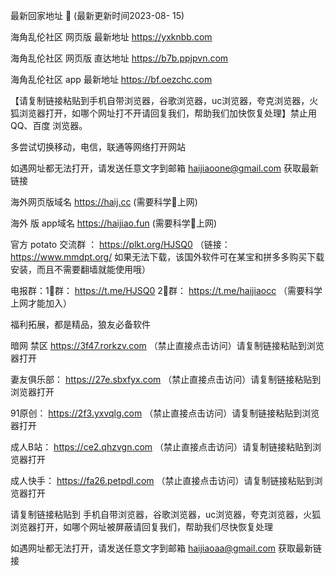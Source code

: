  最新回家地址 👋 (最新更新时间2023-08- 15)

海角乱伦社区 网页版 最新地址  https://yxknbb.com 

海角乱伦社区 网页版 直达地址  https://b7b.ppjpvn.com

海角乱伦社区 app 最新地址  https://bf.oezchc.com

【请复制链接粘贴到手机自带浏览器，谷歌浏览器，uc浏览器，夸克浏览器，火狐浏览器打开，如哪个网址打不开请回复我们，帮助我们加快恢复处理】禁止用QQ、百度 浏览器。

多尝试切换移动，电信，联通等网络打开网站

如遇网址都无法打开，请发送任意文字到邮箱  haijiaoone@gmail.com  获取最新链接

海外网页版域名  https://haij.cc   (需要科学🔬上网)

 海外 版 app域名  https://haijiao.fun  (需要科学🔬上网)

官方 potato 交流群  ： https://plkt.org/HJSQ0  （链接：https://www.mmdpt.org/ 如果无法下载，该国外软件可在某宝和拼多多购买下载安装，而且不需要翻墙就能使用哦）

电报群：1⃣️群：  https://t.me/HJSQ0    2⃣️群： https://t.me/haijiaocc  （需要科学上网才能加入）


福利拓展，都是精品，狼友必备软件

暗网 禁区 https://3f47.rorkzv.com （禁止直接点击访问）请复制链接粘贴到浏览器打开

妻友俱乐部： https://27e.sbxfyx.com （禁止直接点击访问）请复制链接粘贴到浏览器打开

91原创：   https://2f3.yxvqlg.com （禁止直接点击访问）请复制链接粘贴到浏览器打开

成人B站：  https://ce2.qhzvgn.com （禁止直接点击访问）请复制链接粘贴到浏览器打开

成人快手： https://fa26.petpdl.com （禁止直接点击访问）请复制链接粘贴到浏览器打开

请复制链接粘贴到 手机自带浏览器，谷歌浏览器，uc浏览器，夸克浏览器，火狐浏览器打开，如哪个网址被屏蔽请回复我们，帮助我们尽快恢复处理

如遇网址都无法打开，请发送任意文字到邮箱   haijiaoaa@gmail.com   获取最新链接
